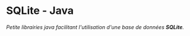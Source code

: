 # SQLite - Java

###### Petite librairies java facilitant l'utilisation d'une base de données **SQLite**.